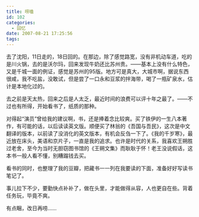 ```yaml
---
title: 唠嗑
id: 102
categories:
  - 回忆
date: 2007-08-21 17:25:56
tags:
---
```


去了沈阳，11日走的，18日回的。在那边，除了感觉路宽，没有非机动车道，吃的是川火锅，去的是沃尔玛，回来发现牛奶还比苏州贵。&mdash;&mdash;基本上没有什么特色，又是千城一面的例证，感觉是苏州的95版。地方可是真大，大城市啊，据说东西很咸，我不吃盐，没敢试，但是尝了一口永和豆浆的拌海带，喝了一瓶矿泉水，估计是本地化过的。

去之前是天太热，回来之后是人太乏，最近时间的浪费可以评十年之最了。&mdash;&mdash;不过也有所得，开始看书了，纸质的那种。

对得起&ldquo;演员&rdquo;曾给我的建议啊，书，还是捧着念比较爽。买了铁伊的一生八本著作，有可能的话，以后读读英文版。顺便买了林翁的《吾国与吾民》，这次是中文翻译的版本，以前读了没消化的英文版本，有机会反刍一下了。《我的千岁寒》，最近放在床头，美语和京片子，一直是我的追求。也许是时代的关系，我喜欢王朔胜过老舍，至今为当时无胆窃图书馆的《王朔文集》而耿耿于怀！老王没说假话，这本书一般人看不懂，别糟蹋钱去买。

看书的同时，也整理了我的豆瓣，把藏书一一列在我要读的下面，准备好好写读书笔记了。

事儿拉下不少，要勤快点补补了，做在头里，才能做得从容，人也更自在些。背着任务玩，毕竟不爽。

有点睏，改日再唠&hellip;&hellip;